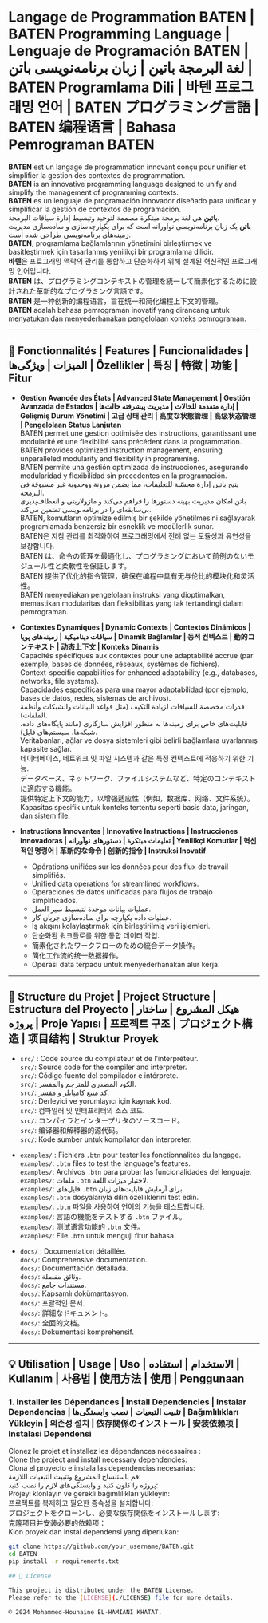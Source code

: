 # Langage de Programmation BATEN | BATEN Programming Language | Lenguaje de Programación BATEN | لغة البرمجة باتين | زبان برنامه‌نویسی باتن | BATEN Programlama Dili | 바텐 프로그래밍 언어 | BATEN プログラミング言語 | BATEN 编程语言 | Bahasa Pemrograman BATEN

**BATEN** est un langage de programmation innovant conçu pour unifier et simplifier la gestion des contextes de programmation.  
**BATEN** is an innovative programming language designed to unify and simplify the management of programming contexts.  
**BATEN** es un lenguaje de programación innovador diseñado para unificar y simplificar la gestión de contextos de programación.  
**باتين** هي لغة برمجة مبتكرة مصممة لتوحيد وتبسيط إدارة سياقات البرمجة.  
**باتن** یک زبان برنامه‌نویسی نوآورانه است که برای یکپارچه‌سازی و ساده‌سازی مدیریت زمینه‌های برنامه‌نویسی طراحی شده است.  
**BATEN**, programlama bağlamlarının yönetimini birleştirmek ve basitleştirmek için tasarlanmış yenilikçi bir programlama dilidir.  
**바텐**은 프로그래밍 맥락의 관리를 통합하고 단순화하기 위해 설계된 혁신적인 프로그래밍 언어입니다.  
**BATEN** は、プログラミングコンテキストの管理を統一して簡素化するために設計された革新的なプログラミング言語です。  
**BATEN** 是一种创新的编程语言，旨在统一和简化编程上下文的管理。  
**BATEN** adalah bahasa pemrograman inovatif yang dirancang untuk menyatukan dan menyederhanakan pengelolaan konteks pemrograman.  

---

## 🚀 Fonctionnalités | Features | Funcionalidades | الميزات | ویژگی‌ها | Özellikler | 특징 | 特徴 | 功能 | Fitur

- **Gestion Avancée des États | Advanced State Management | Gestión Avanzada de Estados | إدارة متقدمة للحالات | مدیریت پیشرفته حالت‌ها | Gelişmiş Durum Yönetimi | 고급 상태 관리 | 高度な状態管理 | 高级状态管理 | Pengelolaan Status Lanjutan**  
  BATEN permet une gestion optimisée des instructions, garantissant une modularité et une flexibilité sans précédent dans la programmation.  
  BATEN provides optimized instruction management, ensuring unparalleled modularity and flexibility in programming.  
  BATEN permite una gestión optimizada de instrucciones, asegurando modularidad y flexibilidad sin precedentes en la programación.  
  يتيح باتين إدارة محسّنة للتعليمات، مما يضمن مرونة ووحدوية غير مسبوقة في البرمجة.  
  باتن امکان مدیریت بهینه دستورها را فراهم می‌کند و ماژولاریتی و انعطاف‌پذیری بی‌سابقه‌ای را در برنامه‌نویسی تضمین می‌کند.  
  BATEN, komutların optimize edilmiş bir şekilde yönetilmesini sağlayarak programlamada benzersiz bir esneklik ve modülerlik sunar.  
  BATEN은 지침 관리를 최적화하여 프로그래밍에서 전례 없는 모듈성과 유연성을 보장합니다.  
  BATEN は、命令の管理を最適化し、プログラミングにおいて前例のないモジュール性と柔軟性を保証します。  
  BATEN 提供了优化的指令管理，确保在编程中具有无与伦比的模块化和灵活性。  
  BATEN menyediakan pengelolaan instruksi yang dioptimalkan, memastikan modularitas dan fleksibilitas yang tak tertandingi dalam pemrograman.  

- **Contextes Dynamiques | Dynamic Contexts | Contextos Dinámicos | سياقات ديناميكية | زمینه‌های پویا | Dinamik Bağlamlar | 동적 컨텍스트 | 動的コンテキスト | 动态上下文 | Konteks Dinamis**  
  Capacités spécifiques aux contextes pour une adaptabilité accrue (par exemple, bases de données, réseaux, systèmes de fichiers).  
  Context-specific capabilities for enhanced adaptability (e.g., databases, networks, file systems).  
  Capacidades específicas para una mayor adaptabilidad (por ejemplo, bases de datos, redes, sistemas de archivos).  
  قدرات مخصصة للسياقات لزيادة التكيف (مثل قواعد البيانات والشبكات وأنظمة الملفات).  
  قابلیت‌های خاص برای زمینه‌ها به منظور افزایش سازگاری (مانند پایگاه‌های داده، شبکه‌ها، سیستم‌های فایل).  
  Veritabanları, ağlar ve dosya sistemleri gibi belirli bağlamlara uyarlanmış kapasite sağlar.  
  데이터베이스, 네트워크 및 파일 시스템과 같은 특정 컨텍스트에 적응하기 위한 기능.  
  データベース、ネットワーク、ファイルシステムなど、特定のコンテキストに適応する機能。  
  提供特定上下文的能力，以增强适应性（例如，数据库、网络、文件系统）。  
  Kapasitas spesifik untuk konteks tertentu seperti basis data, jaringan, dan sistem file.  

- **Instructions Innovantes | Innovative Instructions | Instrucciones Innovadoras | تعليمات مبتكرة | دستورهای نوآورانه | Yenilikçi Komutlar | 혁신적인 명령어 | 革新的な命令 | 创新的指令 | Instruksi Inovatif**  
  - Opérations unifiées sur les données pour des flux de travail simplifiés.  
  - Unified data operations for streamlined workflows.  
  - Operaciones de datos unificadas para flujos de trabajo simplificados.  
  - عمليات بيانات موحدة لتبسيط سير العمل.  
  - عملیات داده یکپارچه برای ساده‌سازی جریان کار.  
  - İş akışını kolaylaştırmak için birleştirilmiş veri işlemleri.  
  - 단순화된 워크플로를 위한 통합 데이터 작업.  
  - 簡素化されたワークフローのための統合データ操作。  
  - 简化工作流的统一数据操作。  
  - Operasi data terpadu untuk menyederhanakan alur kerja.  

---

## 📂 Structure du Projet | Project Structure | Estructura del Proyecto | هيكل المشروع | ساختار پروژه | Proje Yapısı | 프로젝트 구조 | プロジェクト構造 | 项目结构 | Struktur Proyek

- `src/` : Code source du compilateur et de l’interpréteur.  
  `src/`: Source code for the compiler and interpreter.  
  `src/`: Código fuente del compilador e intérprete.  
  `src/`: الكود المصدري للمترجم والمفسر.  
  `src/`: کد منبع کامپایلر و مفسر.  
  `src/`: Derleyici ve yorumlayıcı için kaynak kod.  
  `src/`: 컴파일러 및 인터프리터의 소스 코드.  
  `src/`: コンパイラとインタープリタのソースコード。  
  `src/`: 编译器和解释器的源代码。  
  `src/`: Kode sumber untuk kompilator dan interpreter.  

- `examples/` : Fichiers `.btn` pour tester les fonctionnalités du langage.  
  `examples/`: `.btn` files to test the language's features.  
  `examples/`: Archivos `.btn` para probar las funcionalidades del lenguaje.  
  `examples/`: ملفات `.btn` لاختبار ميزات اللغة.  
  `examples/`: فایل‌های `.btn` برای آزمایش قابلیت‌های زبان.  
  `examples/`: `.btn` dosyalarıyla dilin özelliklerini test edin.  
  `examples/`: `.btn` 파일을 사용하여 언어의 기능을 테스트합니다.  
  `examples/`: 言語の機能をテストする `.btn` ファイル。  
  `examples/`: 测试语言功能的 `.btn` 文件。  
  `examples/`: File `.btn` untuk menguji fitur bahasa.  

- `docs/` : Documentation détaillée.  
  `docs/`: Comprehensive documentation.  
  `docs/`: Documentación detallada.  
  `docs/`: وثائق مفصلة.  
  `docs/`: مستندات جامع.  
  `docs/`: Kapsamlı dokümantasyon.  
  `docs/`: 포괄적인 문서.  
  `docs/`: 詳細なドキュメント。  
  `docs/`: 全面的文档。  
  `docs/`: Dokumentasi komprehensif.  

---

## 💡 Utilisation | Usage | Uso | الاستخدام | استفاده | Kullanım | 사용법 | 使用方法 | 使用 | Penggunaan

### 1. Installer les Dépendances | Install Dependencies | Instalar Dependencias | تثبيت التبعيات | نصب وابستگی‌ها | Bağımlılıkları Yükleyin | 의존성 설치 | 依存関係のインストール | 安装依赖项 | Instalasi Dependensi

Clonez le projet et installez les dépendances nécessaires :  
Clone the project and install necessary dependencies:  
Clona el proyecto e instala las dependencias necesarias:  
قم باستنساخ المشروع وتثبيت التبعيات اللازمة:  
پروژه را کلون کنید و وابستگی‌های لازم را نصب کنید:  
Projeyi klonlayın ve gerekli bağımlılıkları yükleyin:  
프로젝트를 복제하고 필요한 종속성을 설치합니다:  
プロジェクトをクローンし、必要な依存関係をインストールします:  
克隆项目并安装必要的依赖项：  
Klon proyek dan instal dependensi yang diperlukan:  

```bash
git clone https://github.com/your_username/BATEN.git
cd BATEN
pip install -r requirements.txt

## 📝 License

This project is distributed under the BATEN License.  
Please refer to the [LICENSE](./LICENSE) file for more details.

© 2024 Mohammed-Hounaine EL-HAMIANI KHATAT.

